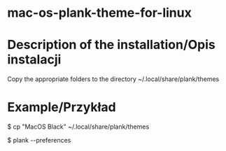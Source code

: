 # mac-os-plank-theme-for-linux
# Description of the installation/Opis instalacji
Copy the appropriate folders to the directory ~/.local/share/plank/themes
# Example/Przykład
$ cp "MacOS Black" ~/.local/share/plank/themes

$ plank --preferences
